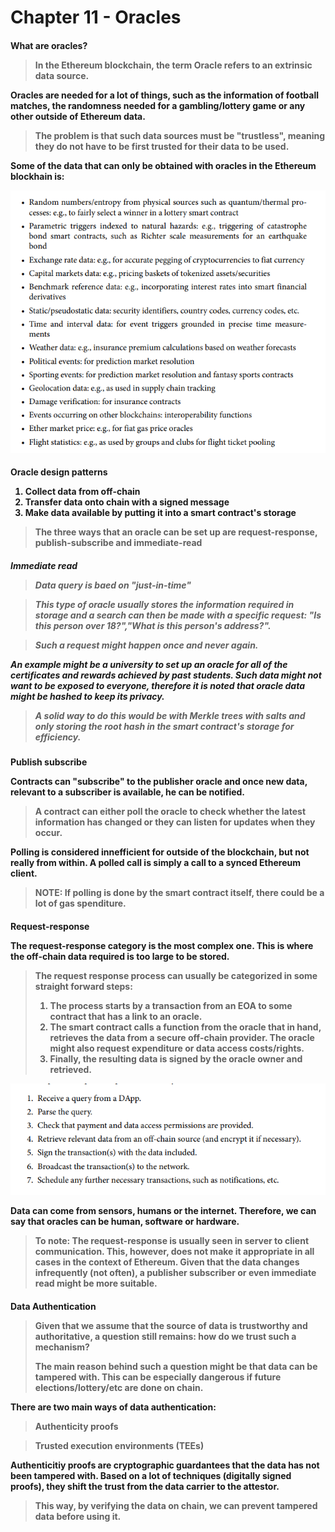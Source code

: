 # Chapter 11 - Oracles

<h4> What are oracles?

> In the Ethereum blockchain, the term Oracle refers to an extrinsic data source. 

Oracles are needed for a lot of things, such as the information of football matches, the randomness needed for a gambling/lottery game or any other outside of Ethereum data.

> The problem is that such data sources must be "trustless", meaning they do not have to be first trusted for their data to be used. 

Some of the data that can only be obtained with oracles in the Ethereum blockhain is:

![1679236121336](image/Chapter11-Oracles/1679236121336.png)

<h4> Oracle design patterns

1) Collect data from off-chain
2) Transfer data onto chain with a signed message
3) Make data available by putting it into a smart contract's storage

> The three ways that an oracle can be set up are request-response, publish-subscribe and immediate-read

<h5> Immediate read

> Data query is baed on "just-in-time"

> This type of oracle usually stores the information required in storage and a search can then be made with a specific request: "Is this person over 18?","What is this person's address?". 

> Such a request might happen once and never again.

An example might be a university to set up an oracle for all of the certificates and rewards achieved by past students. Such data might not want to be exposed to everyone, therefore it is noted that oracle data might be hashed to keep its privacy.

> A solid way to do this would be with Merkle trees with salts and only storing the root hash in the smart contract's storage for efficiency.

<h4> Publish subscribe

Contracts can "subscribe" to the publisher oracle and once new data, relevant to a subscriber is available, he can be notified.

> A contract can either poll the oracle to check whether the latest information has changed or they can listen for updates when they occur.

Polling is considered innefficient for outside of the blockchain, but not really from within. A polled call is simply a call to a synced Ethereum client. 

> NOTE: If polling is done by the smart contract itself, there could be a lot of gas spenditure.

<h4> Request-response

The request-response category is the most complex one. This is where the off-chain data required is too large to be stored.

> The request response process can usually be categorized in some straight forward steps:
>
> 1. The process starts by a transaction from an EOA to some contract that has a link to an oracle.
> 2. The smart contract calls a function from the oracle that in hand, retrieves the data from a secure off-chain provider. The oracle might also request expenditure or data access costs/rights.
> 3. Finally, the resulting data is signed by the oracle owner and retrieved.

![1679239211572](image/Chapter11-Oracles/1679239211572.png)

Data can come from sensors, humans or the internet. Therefore, we can say that oracles can be human, software or hardware.

> To note: The request-response is usually seen in server to client communication. This, however, does not make it appropriate in all cases in the context of Ethereum. Given that the data changes infrequently (not often), a publisher subscriber or even immediate read might be more suitable.

<h4> Data Authentication

> Given that we assume that the source of data is trustworthy and authoritative, a question still remains: how do we trust such a mechanism?
>
> The main reason behind such a question might be that data can be tampered with. This can be especially dangerous if future elections/lottery/etc are done on chain.

There are two main ways of data authentication:

> Authenticity proofs

> Trusted execution environments (TEEs)

Authenticitiy proofs are cryptographic guardantees that the data has not been tampered with. Based on a lot of techniques (digitally signed proofs), they shift the trust from the data carrier to the attestor. 

> This way, by verifying the data on chain, we can prevent tampered data before using it.
